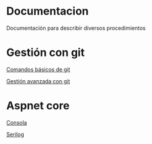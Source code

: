 # Documentacion

Documentación para describir diversos procedimientos

# Gestión con git

[Comandos básicos de git](git-basico.md)

[Gestión avanzada con git](git-avanzado.md)

# Aspnet core

[Consola](aspnet-consola.md)

[Serilog](serilog.md)
